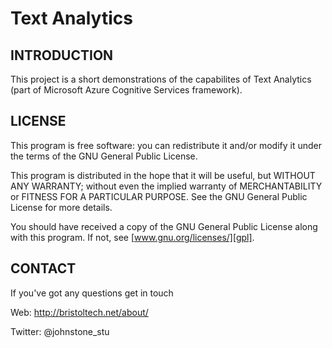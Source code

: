 Text Analytics 
=================

INTRODUCTION
------------
This project is a short demonstrations of the capabilites of Text Analytics (part of Microsoft Azure Cognitive Services framework).

LICENSE
-------
This program is free software: you can redistribute it and/or modify
it under the terms of the GNU General Public License.

This program is distributed in the hope that it will be useful,
but WITHOUT ANY WARRANTY; without even the implied warranty of
MERCHANTABILITY or FITNESS FOR A PARTICULAR PURPOSE. See the
GNU General Public License for more details.

You should have received a copy of the GNU General Public License
along with this program. If not, see [www.gnu.org/licenses/][gpl].

CONTACT
-------
If you've got any questions get in touch

Web: http://bristoltech.net/about/

Twitter: @johnstone_stu
